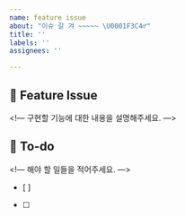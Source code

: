 ```yaml
---
name: feature issue
about: "이슈 갈 겨 ~~~~~ \U0001F3C4‍♂️"
title: ''
labels: ''
assignees: ''

---
```


## 📌  Feature Issue
<!— 구현할 기능에 대한 내용을 설명해주세요. —>

## 📝  To-do
<!— 해야 할 일들을 적어주세요. —>
- [ ]
- [ ]
